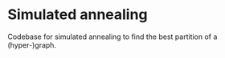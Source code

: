 # Simulated annealing

Codebase for simulated annealing to find the best partition of a (hyper-)graph.
